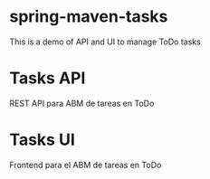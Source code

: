 # spring-maven-tasks
This is a demo of API and UI to manage ToDo tasks

# Tasks API
REST API para ABM de tareas en ToDo

# Tasks UI
Frontend para el ABM de tareas en ToDo

